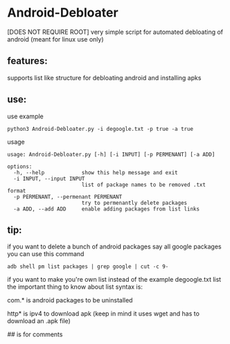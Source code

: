 # Android-Debloater
[DOES NOT REQUIRE ROOT]
very simple script for automated debloating of android (meant for linux use only)
## features:
supports list like structure for debloating android and installing apks
## use:
use example
```shell
python3 Android-Debloater.py -i degoogle.txt -p true -a true
```

usage
```
usage: Android-Debloater.py [-h] [-i INPUT] [-p PERMENANT] [-a ADD]

options:
  -h, --help            show this help message and exit
  -i INPUT, --input INPUT
                        list of package names to be removed .txt format
  -p PERMENANT, --permenant PERMENANT
                        try to permenantly delete packages
  -a ADD, --add ADD     enable adding packages from list links
```

## tip:
if you want to delete a bunch of android packages say all google packages you can use this command
```shell
adb shell pm list packages | grep google | cut -c 9-
```

if you want to make you're own list instead of the example degoogle.txt list the important thing to know about list syntax is:

com.* is android packages to be uninstalled

http* is ipv4 to download apk (keep in mind it uses wget and has to download an .apk file)

*##* is for comments
